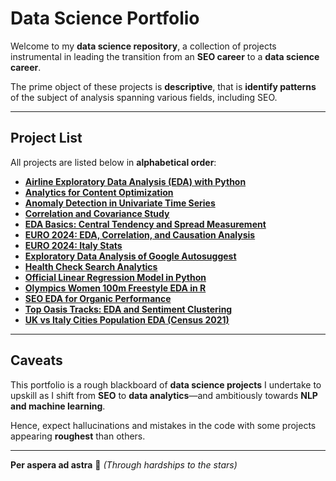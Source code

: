 # **Data Science Portfolio**  

Welcome to my **data science repository**, a collection of projects instrumental in leading the transition from an **SEO career** to a **data science career**.  

The prime object of these projects is **descriptive**, that is **identify patterns** of the subject of analysis spanning various fields, including SEO.  

---

## **Project List**  
All projects are listed below in **alphabetical order**:  

- [**Airline Exploratory Data Analysis (EDA) with Python**](https://github.com/simodepth96/Data-Science-Portfolio/blob/main/Airline_EDA_Analysis.ipynb)
- [**Analytics for Content Optimization**](https://github.com/simodepth96/Data-Science-Portfolio/blob/main/Analytcis_for_Content_Optimization.ipynb)  
- [**Anomaly Detection in Univariate Time Series**](https://github.com/simodepth96/Data-Science-Portfolio/blob/main/Anomaly_Detection_Univariate_Time_series.ipynb)  
- [**Correlation and Covariance Study**](https://github.com/simodepth96/Data-Science-Portfolio/blob/main/Correlation_%26_Covariance_Study.ipynb)  
- [**EDA Basics: Central Tendency and Spread Measurement**](https://github.com/simodepth96/Data-Science-Portfolio/blob/main/EDA_Basics_Central_Tendency_%26_Spread_measurement.ipynb)  
- [**EURO 2024: EDA, Correlation, and Causation Analysis**](https://github.com/simodepth96/Data-Science-Portfolio/blob/main/EURO_2024_EDA%2C_Correlation_and_Causation_Analaysis.ipynb)  
- [**EURO 2024: Italy Stats**](https://github.com/simodepth96/Data-Science-Portfolio/blob/main/EURO_2024_Italy_Stats.ipynb)  
- [**Exploratory Data Analysis of Google Autosuggest**](https://github.com/simodepth96/Data-Science-Portfolio/blob/main/Exploratory_Data_Analysis_of_Google_Autosuggest.ipynb)  
- [**Health Check Search Analytics**](https://github.com/simodepth96/Data-Science-Portfolio/blob/main/Health_Check_Search_Analytics.ipynb)  
- [**Official Linear Regression Model in Python**](https://github.com/simodepth96/Data-Science-Portfolio/blob/main/Official_Linear_regression_model_in_Python.ipynb)  
- [**Olympics Women 100m Freestyle EDA in R**](https://github.com/simodepth96/Data-Science-Portfolio/blob/main/Olympics_Women_100m_Freestyle_EDA_in_R.ipynb)  
- [**SEO EDA for Organic Performance**](https://github.com/simodepth96/Data-Science-Portfolio/blob/main/SEO_EDA_for_Organic_Performance.ipynb)  
- [**Top Oasis Tracks: EDA and Sentiment Clustering**](https://github.com/simodepth96/Data-Science-Portfolio/blob/main/Top_Oasis_Tracks_EDA_%26_Sentiment_Clustering.ipynb)  
- [**UK vs Italy Cities Population EDA (Census 2021)**](https://github.com/simodepth96/Data-Science-Portfolio/blob/main/UK_vs_Itay_Cities_Population_EDA_(Census_2021).ipynb)  

---

## **Caveats**  
This portfolio is a rough blackboard of **data science projects** I undertake to upskill as I shift from **SEO** to **data analytics**—and ambitiously towards **NLP and machine learning**.  

Hence, expect hallucinations and mistakes in the code with some projects appearing **roughest** than others. 

---

**Per aspera ad astra** 💫 *(Through hardships to the stars)*  

